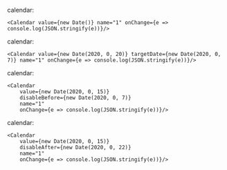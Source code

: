 calendar:

    <Calendar value={new Date()} name="1" onChange={e => console.log(JSON.stringify(e))}/>

calendar:

    <Calendar value={new Date(2020, 0, 20)} targetDate={new Date(2020, 0, 7)} name="1" onChange={e => console.log(JSON.stringify(e))}/>

calendar:

    <Calendar
        value={new Date(2020, 0, 15)}
        disableBefore={new Date(2020, 0, 7)}
        name="1"
        onChange={e => console.log(JSON.stringify(e))}/>

calendar:

    <Calendar
        value={new Date(2020, 0, 15)}
        disableAfter={new Date(2020, 0, 22)}
        name="1"
        onChange={e => console.log(JSON.stringify(e))}/>
